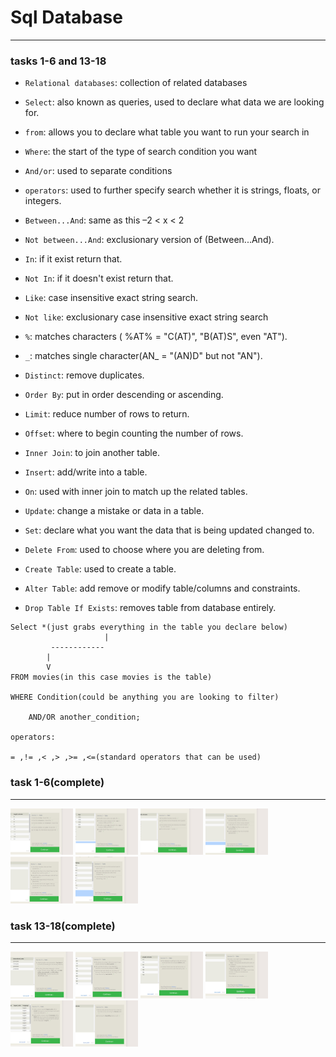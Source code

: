 # Sql Database
<hr>

### tasks 1-6 and 13-18
  - `Relational databases`: collection of related databases
  - `Select`: also known as queries, used to declare what data we are looking for.
  - `from`: allows you to declare what table you want to run your search in 
  - `Where`: the start of the type of search condition you want
  - `And/or`: used to separate conditions
  - `operators`: used to further specify search whether it is strings, floats, or integers.

  - `Between...And`: same as this –2 < x < 2
  - `Not between...And`: exclusionary version of (Between...And).
  - `In`: if it exist return that.
  - `Not In`: if it doesn't exist return that.
  - `Like`: case insensitive exact string search.
  - `Not like`: exclusionary case insensitive exact string search
  - `%`: matches characters ( %AT% = "C(AT)", "B(AT)S", even "AT").
  - `_`: matches single character(AN_ = "(AN)D" but not "AN").
  - `Distinct`: remove duplicates.
  - `Order By`: put in order descending or ascending.
  - `Limit`: reduce number of rows to return.
  - `Offset`: where to begin counting the number of rows.
  - `Inner Join`: to join another table.
  - `Insert`: add/write into a table.
  - `On`: used with inner join to match up the related tables.
  - `Update`: change a mistake or data in a table.
  - `Set`: declare what you want the data that is being updated changed to.
  - `Delete From`: used to choose where you are deleting from.
  - `Create Table`: used to create a table.
  - `Alter Table`: add remove or modify table/columns and constraints. 
  - `Drop Table If Exists`: removes table from database entirely.
  ```
  Select *(just grabs everything in the table you declare below) 
                       |
           ------------
          |
          V
  FROM movies(in this case movies is the table)

  WHERE Condition(could be anything you are looking to filter)

      AND/OR another_condition;

  operators:

  = ,!= ,< ,> ,>= ,<=(standard operators that can be used)

  ```
 ### task 1-6(complete)
 <hr>
  


  <img src="/assets/task 1.jpg"  style= "display: inline" alt="tasks" width="100">
  <img src="/assets/task 2.jpg" style= "display: inline" alt="tasks" width="100">
  <img src="/assets/task 3.jpg" style= "display: inline" alt="tasks" width="100">
  <img src="/assets/task 4.jpg" style= "display: inline" alt="tasks" width="100">
  <img src="/assets/review 1.jpg" style= "display: inline" alt="tasks" width="100">
  <img src="/assets/task 6.jpg" style= "display: inline" alt="tasks" width="100">


  ### task 13-18(complete)
 <hr>

  <img src="/assets/task 13.jpg"  width="100">
  <img src="/assets/task 14.jpg" style= "display: inline" alt="tasks" width="100">
  <img src="/assets/task 15.jpg" style= "display: inline" alt="tasks" width="100">
  <img src="/assets/task 16.jpg" style= "display: inline" alt="tasks" width="100">
  <img src="/assets/task 17.jpg" style= "display: inline" alt="tasks" width="100">
  <img src="/assets/task 18.jpg" style= "display: inline" alt="tasks" width="100">




  


